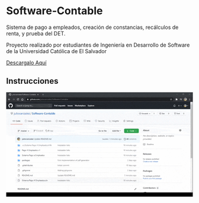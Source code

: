 # Software-Contable

Sistema de pago a empleados, creación de constancias, recálculos de renta, y prueba del DET.

Proyecto realizado por estudiantes de Ingeniería en Desarrollo de Software de la Universidad Católica de El Salvador

[Descargalo Aquí](Sistema%20Pago%20a%20Empleados/Debug/Sistema%20Pago%20a%20Empleados.msi)

## Instrucciones

![](Instrucciones.gif)
